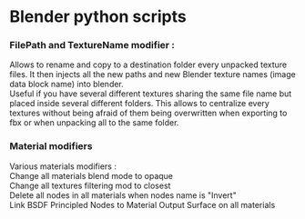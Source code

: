 # Blender python scripts

### FilePath and TextureName modifier :

Allows to rename and copy to a destination folder every unpacked texture files. It then injects all the new paths and new Blender texture names (image data block name) into blender.  
Useful if you have several different textures sharing the same file name but placed inside several different folders. This allows to centralize every textures without being afraid of them being overwritten when exporting to fbx or when unpacking all to the same folder.

### Material modifiers

Various materials modifiers :  
Change all materials blend mode to opaque  
Change all textures filtering mod to closest  
Delete all nodes in all materials when nodes name is "Invert"  
Link BSDF Principled Nodes to Material Output Surface on all materials  
